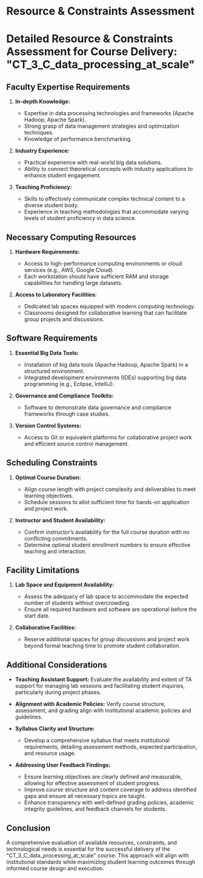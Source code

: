 Resource & Constraints Assessment
=================================

# Detailed Resource & Constraints Assessment for Course Delivery: "CT_3_C_data_processing_at_scale"

## Faculty Expertise Requirements
1. **In-depth Knowledge:**
   - Expertise in data processing technologies and frameworks (Apache Hadoop, Apache Spark).
   - Strong grasp of data management strategies and optimization techniques.
   - Knowledge of performance benchmarking.

2. **Industry Experience:**
   - Practical experience with real-world big data solutions.
   - Ability to connect theoretical concepts with industry applications to enhance student engagement.

3. **Teaching Proficiency:**
   - Skills to effectively communicate complex technical content to a diverse student body.
   - Experience in teaching methodologies that accommodate varying levels of student proficiency in data science.

## Necessary Computing Resources
1. **Hardware Requirements:**
   - Access to high-performance computing environments or cloud services (e.g., AWS, Google Cloud).
   - Each workstation should have sufficient RAM and storage capabilities for handling large datasets.

2. **Access to Laboratory Facilities:**
   - Dedicated lab spaces equipped with modern computing technology.
   - Classrooms designed for collaborative learning that can facilitate group projects and discussions.

## Software Requirements
1. **Essential Big Data Tools:**
   - Installation of big data tools (Apache Hadoop, Apache Spark) in a structured environment.
   - Integrated development environments (IDEs) supporting big data programming (e.g., Eclipse, IntelliJ).

2. **Governance and Compliance Toolkits:**
   - Software to demonstrate data governance and compliance frameworks through case studies.

3. **Version Control Systems:**
   - Access to Git or equivalent platforms for collaborative project work and efficient source control management.

## Scheduling Constraints
1. **Optimal Course Duration:**
   - Align course length with project complexity and deliverables to meet learning objectives.
   - Schedule sessions to allot sufficient time for hands-on application and project work.

2. **Instructor and Student Availability:**
   - Confirm instructor’s availability for the full course duration with no conflicting commitments.
   - Determine optimal student enrollment numbers to ensure effective teaching and interaction.

## Facility Limitations
1. **Lab Space and Equipment Availability:**
   - Assess the adequacy of lab space to accommodate the expected number of students without overcrowding.
   - Ensure all required hardware and software are operational before the start date.

2. **Collaborative Facilities:**
   - Reserve additional spaces for group discussions and project work beyond formal teaching time to promote student collaboration.

## Additional Considerations
- **Teaching Assistant Support:** Evaluate the availability and extent of TA support for managing lab sessions and facilitating student inquiries, particularly during project phases.

- **Alignment with Academic Policies:** Verify course structure, assessment, and grading align with institutional academic policies and guidelines.

- **Syllabus Clarity and Structure:**
   - Develop a comprehensive syllabus that meets institutional requirements, detailing assessment methods, expected participation, and resource usage.
  
- **Addressing User Feedback Findings:**
  - Ensure learning objectives are clearly defined and measurable, allowing for effective assessment of student progress.
  - Improve course structure and content coverage to address identified gaps and ensure all necessary topics are taught.
  - Enhance transparency with well-defined grading policies, academic integrity guidelines, and feedback channels for students.

## Conclusion
A comprehensive evaluation of available resources, constraints, and technological needs is essential for the successful delivery of the "CT_3_C_data_processing_at_scale" course. This approach will align with institutional standards while maximizing student learning outcomes through informed course design and execution.